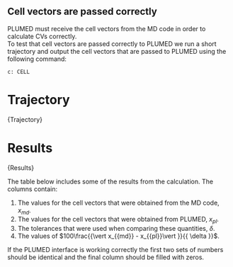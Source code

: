 Cell vectors are passed correctly
---------------------------------

PLUMED must receive the cell vectors from the MD code in order to calculate CVs correctly.  
To test that cell vectors are passed correctly to PLUMED we run a short trajectory and output the cell vectors 
that are passed to PLUMED using the following command: 

```plumed
c: CELL 
```

# Trajectory

{Trajectory}

# Results

{Results}

The table below includes some of the results from the calculation.  The columns contain:

1. The values for the cell vectors that were obtained from the MD code, $x_{{md}}$.
2. The values for the cell vectors that were obtained from PLUMED, $x_{{pl}}$.
3. The tolerances that were used when comparing these quantities, $\delta$. 
4. The values of $100\frac{{\vert x_{{md}} - x_{{pl}}\vert }}{{ \delta }}$.

If the PLUMED interface is working correctly the first two sets of numbers should be identical and the final column should be filled with zeros.
